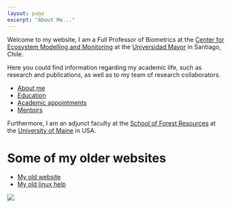 ```yaml
---
layout: page
excerpt: "About Me..."
---
```


Welcome to my website, I am a Full Professor of Biometrics at the [Center for Ecosystem Modelling and Monitoring](https://cem.umayor.cl) at the [Universidad Mayor](https://umayor.cl) in Santiago, Chile.

Here you could find information regarding my academic life, such as research and publications, as well as to my team of research collaborators.


* [About me](./about.md)
* [Education](./educa.md)
* [Academic appointments](./educa.md)
* [Mentoirs](./educa.md)

Furthermore, I am an adjunct faculty at the [School of Forest Resources](https://forest.umaine.edu) at the [University of Maine](https://umaine.edu) in USA.

# Some of my older websites

- [My old website](https://cseljatib.wixsite.com/biometria)
- [My old linux help](http://biometria.ufro.cl/myLinuxHelp/)

![](images/chacai01.jpg)
